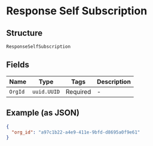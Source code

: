 
# Response Self Subscription

## Structure

`ResponseSelfSubscription`

## Fields

| Name | Type | Tags | Description |
|  --- | --- | --- | --- |
| `OrgId` | `uuid.UUID` | Required | - |

## Example (as JSON)

```json
{
  "org_id": "a97c1b22-a4e9-411e-9bfd-d8695a0f9e61"
}
```

